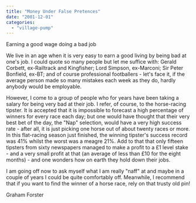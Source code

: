 ```yaml
---
title: "Money Under False Pretences"
date: "2001-12-01"
categories: 
  - "village-pump"
---
```


Earning a good wage doing a bad job

We live in an age when it is very easy to earn a good living by being bad at one's job. I could quote so many people but let me suffice with: Gerald Corbett, ex-Railtrack and Kingfisher; Lord Simpson, ex-Marconi; Sir Peter Bonfield, ex-BT; and of course professional footballers - let's face it, if the average person made so many mistakes each week as they do, hardly anybody would be employable.

However, I come to a group of people who for years have been taking a salary for being very bad at their job. I refer, of course, to the horse-racing tipster. It is accepted that it is impossible to forecast a high percentage of winners for every race each day; but one would have thought that their very best bet of the day, the "Nap" selection, would have a very high success rate - after all, it is just picking one horse out of about twenty races or more. In this flat-racing season just finished, the winning tipster's success record was 41% whilst the worst was a meagre 21%. Add to that that only fifteen tipsters from sixty newspapers managed to make a profit to a £1 level stake - and a very small profit at that (an average of less than £10 for the eight months) - and one wonders how on earth they hold down their jobs.

I am going off now to ask myself what I am really "naff" at and maybe in a couple of years I could be quite comfortably off. Meanwhile, I recommend that if you want to find the winner of a horse race, rely on that trusty old pin!

Graham Forster
